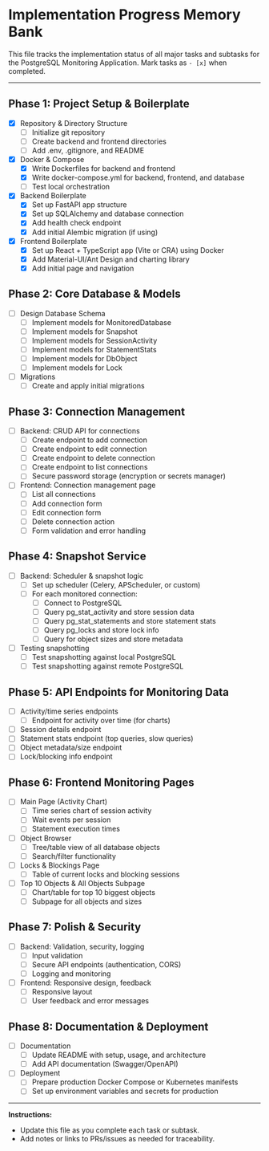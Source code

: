 # Implementation Progress Memory Bank

This file tracks the implementation status of all major tasks and subtasks for the PostgreSQL Monitoring Application. Mark tasks as `- [x]` when completed.

---

## Phase 1: Project Setup & Boilerplate
- [x] Repository & Directory Structure
  - [ ] Initialize git repository
  - [ ] Create backend and frontend directories
  - [ ] Add .env, .gitignore, and README
- [x] Docker & Compose
  - [x] Write Dockerfiles for backend and frontend
  - [x] Write docker-compose.yml for backend, frontend, and database
  - [ ] Test local orchestration
- [x] Backend Boilerplate
  - [x] Set up FastAPI app structure
  - [x] Set up SQLAlchemy and database connection
  - [x] Add health check endpoint
  - [x] Add initial Alembic migration (if using)
- [x] Frontend Boilerplate
  - [x] Set up React + TypeScript app (Vite or CRA) using Docker
  - [x] Add Material-UI/Ant Design and charting library
  - [x] Add initial page and navigation

## Phase 2: Core Database & Models
- [ ] Design Database Schema
  - [ ] Implement models for MonitoredDatabase
  - [ ] Implement models for Snapshot
  - [ ] Implement models for SessionActivity
  - [ ] Implement models for StatementStats
  - [ ] Implement models for DbObject
  - [ ] Implement models for Lock
- [ ] Migrations
  - [ ] Create and apply initial migrations

## Phase 3: Connection Management
- [ ] Backend: CRUD API for connections
  - [ ] Create endpoint to add connection
  - [ ] Create endpoint to edit connection
  - [ ] Create endpoint to delete connection
  - [ ] Create endpoint to list connections
  - [ ] Secure password storage (encryption or secrets manager)
- [ ] Frontend: Connection management page
  - [ ] List all connections
  - [ ] Add connection form
  - [ ] Edit connection form
  - [ ] Delete connection action
  - [ ] Form validation and error handling

## Phase 4: Snapshot Service
- [ ] Backend: Scheduler & snapshot logic
  - [ ] Set up scheduler (Celery, APScheduler, or custom)
  - [ ] For each monitored connection:
    - [ ] Connect to PostgreSQL
    - [ ] Query pg_stat_activity and store session data
    - [ ] Query pg_stat_statements and store statement stats
    - [ ] Query pg_locks and store lock info
    - [ ] Query for object sizes and store metadata
- [ ] Testing snapshotting
  - [ ] Test snapshotting against local PostgreSQL
  - [ ] Test snapshotting against remote PostgreSQL

## Phase 5: API Endpoints for Monitoring Data
- [ ] Activity/time series endpoints
  - [ ] Endpoint for activity over time (for charts)
- [ ] Session details endpoint
- [ ] Statement stats endpoint (top queries, slow queries)
- [ ] Object metadata/size endpoint
- [ ] Lock/blocking info endpoint

## Phase 6: Frontend Monitoring Pages
- [ ] Main Page (Activity Chart)
  - [ ] Time series chart of session activity
  - [ ] Wait events per session
  - [ ] Statement execution times
- [ ] Object Browser
  - [ ] Tree/table view of all database objects
  - [ ] Search/filter functionality
- [ ] Locks & Blockings Page
  - [ ] Table of current locks and blocking sessions
- [ ] Top 10 Objects & All Objects Subpage
  - [ ] Chart/table for top 10 biggest objects
  - [ ] Subpage for all objects and sizes

## Phase 7: Polish & Security
- [ ] Backend: Validation, security, logging
  - [ ] Input validation
  - [ ] Secure API endpoints (authentication, CORS)
  - [ ] Logging and monitoring
- [ ] Frontend: Responsive design, feedback
  - [ ] Responsive layout
  - [ ] User feedback and error messages

## Phase 8: Documentation & Deployment
- [ ] Documentation
  - [ ] Update README with setup, usage, and architecture
  - [ ] Add API documentation (Swagger/OpenAPI)
- [ ] Deployment
  - [ ] Prepare production Docker Compose or Kubernetes manifests
  - [ ] Set up environment variables and secrets for production

---

**Instructions:**
- Update this file as you complete each task or subtask.
- Add notes or links to PRs/issues as needed for traceability.
